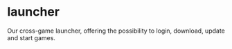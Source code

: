 # launcher
Our cross-game launcher, offering the possibility to login, download, update and start games.
